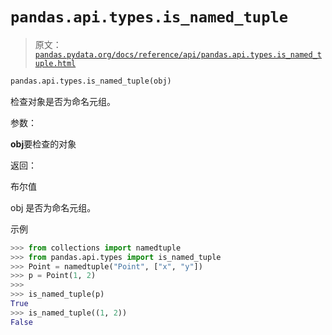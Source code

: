 # `pandas.api.types.is_named_tuple`

> 原文：[`pandas.pydata.org/docs/reference/api/pandas.api.types.is_named_tuple.html`](https://pandas.pydata.org/docs/reference/api/pandas.api.types.is_named_tuple.html)

```py
pandas.api.types.is_named_tuple(obj)
```

检查对象是否为命名元组。

参数：

**obj**要检查的对象

返回：

布尔值

obj 是否为命名元组。

示例

```py
>>> from collections import namedtuple
>>> from pandas.api.types import is_named_tuple
>>> Point = namedtuple("Point", ["x", "y"])
>>> p = Point(1, 2)
>>>
>>> is_named_tuple(p)
True
>>> is_named_tuple((1, 2))
False 
```
